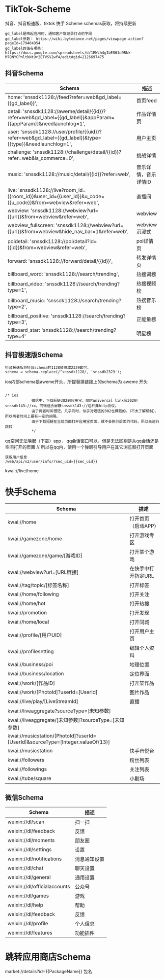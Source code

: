 # TikTok-Scheme
抖音、抖音极速版、tiktok 快手 Scheme schemas获取，将持续更新

```
gd_label是唤起应用时，通知客户端记录打点的字段
gd_label参数： https://wiki.bytedance.net/pages/viewpage.action?pageId=179404954
gd_label的值有哪些： https://docs.google.com/spreadsheets/d/1EWzh4gIbE861d9Rbk-M7QNYCPnltkNt9r2ETVSV2wf4/edit#gid=2126697475

```
## 抖音Schema
| Schema | 描述 |
| -------------------- | ------------------- |
| home: 'snssdk1128://feed?refer=web&gd_label={{gd_label}}',   | 首页feed     |
| detail: 'snssdk1128://aweme/detail/{{id}}?refer=web&gd_label={{gd_label}}&appParam={{appParam}}&needlaunchlog=1',   | 作品详情页     |
| user: 'snssdk1128://user/profile/{{uid}}?refer=web&gd_label={{gd_label}}&type={{type}}&needlaunchlog=1',   | 用户主页     |
| challenge: 'snssdk1128://challenge/detail/{{id}}?refer=web&is_commerce=0',   | 挑战详情     |
| music: 'snssdk1128://music/detail/{{id}}?refer=web',   |  音乐详情，音乐详情ID     |
| live: 'snssdk1128://live?room_id={{room_id}}&user_id={{user_id}}&u_code={{u_code}}&from=webview&refer=web',   | 直播间     |
| webview: 'snssdk1128://webview?url={{url}}&from=webview&refer=web',   | webview     |
| webview_fullscreen: 'snssdk1128://webview?url={{url}}&from=webview&hide_nav_bar=1&refer=web',   |  webview 沉浸式     |
| poidetail: 'snssdk1128://poi/detail?id={{id}}&from=webview&refer=web',   | poi详情页     |
| forward: 'snssdk1128://forward/detail/{{id}}',   |  转发详情页     |
| billboard_word: 'snssdk1128://search/trending',   | 热搜词榜     |
| billboard_video: 'snssdk1128://search/trending?type=1',   | 热搜视频榜     |
| billboard_music: 'snssdk1128://search/trending?type=2',   | 热搜音乐榜     |
| billboard_positive: 'snssdk1128://search/trending?type=3',   |  正能量榜     |
| billboard_star: 'snssdk1128://search/trending?type=4'   |  明星榜     |



## 抖音极速版Schema

```
抖音极速版将抖音schema的1128替换成2329即可。
schema = schema.replace(/^snssdk1128/, 'snssdk2329');
```
ios内部schema是aweme开头，所提替换链接上的schema为 aweme 开头

```

/* ios
            微信中，下载短链302到应用宝，同时universal link会302到 snssdk143://xx，而微信会屏蔽snssdk143://这种非http协议，
            由于两者时间很短，几乎同时，似乎对短链的302也屏蔽的，（不太了解机制），所以两者时间上要有一定的间隔。
            由于下载短链在当前页面打开应用宝页面，就不会执行后面的代码，所以先进行跳转
            */

```

 qq空间无法唤起（下载）app， qq会话窗口可以，但是无法区别是从qq会话还是空间打开的页面
    // 所以在qq内，使用一个弹层引导用户在其它浏览器打开页面

```
获取用户信息
/web/api/v2/user/info/?sec_uid={{sec_uid}}
```

kwai://live/home

# 快手Schema

| Schema | 描述 |
| -------------------- | ------------------- |
| kwai://home          | 打开首页（启动APP） |
| kwai://gamezone/home | 打开游戏专区        |
| kwai://gamezone/game/[游戏ID] |  打开某个游戏   |
| kwai://webview?url=[URL链接] |  在快手中打开指定URL   |
| kwai://tag/topic/[标签名称]  | 打开标签   |
| kwai://home/following  | 打开关注   |
| kwai://home/hot  | 打开热搜   |
| kwai://promotion | 打开发现    |
| kwai://home/local  | 打开同城   |
| kwai://profile/[用户UID] |  打开用户主页   |
| kwai://profilesetting  | 编辑个人资料   |
| kwai://business/poi  | 地理位置   |
| kwai://business/location  | 定位界面   |
| kwai://work/[作品ID]  | 打开某作品   |
| kwai://work/[PhotoId]?userId=[UserId] |  图片作品    |
| kwai://live/play/[LiveStreamId]  | 直播   |
| kwai://liveaggregate?sourceType=[未知参数] |    |
| kwai://liveaggregate/[未知参数]?sourceType=[未知参数] |    |
| kwai://musicstation/[PhotoId]?userId=[UserId]&sourceType=[Integer.valueOf(13)] |    |
| kwai://musicstation  | 快手音悦台   |
| kwai://followers  | 粉丝列表   |
| kwai://followings  | 关注列表   |
| kwai://tube/square |  小剧场   |



## 微信Schema
| Schema | 描述 |
| -------------------- | ------------------- |
| weixin://dl/scan |   扫一扫   |
| weixin://dl/feedback |   反馈   |
| weixin://dl/moments  |  朋友圈   |
| weixin://dl/settings  |  设置   |
| weixin://dl/notifications |   消息通知设置   |
| weixin://dl/chat |   聊天设置   |
| weixin://dl/general  |  通用设置   |
| weixin://dl/officialaccounts  |  公众号   |
| weixin://dl/games  |  游戏   |
| weixin://dl/help |   帮助   |
| weixin://dl/feedback  |  反馈   |
| weixin://dl/profile  |  个人信息   |
| weixin://dl/features  |  功能插件   |



# 跳转应用商店Schema

market://details?id={{PackageName}} 包名
